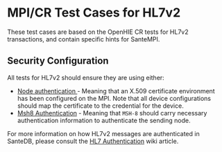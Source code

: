 # MPI/CR Test Cases for HL7v2

These test cases are based on the OpenHIE CR tests for HL7v2 transactions, and contain specific hints for SanteMPI.

## Security Configuration

All tests for HL7v2 should ensure they are using either:

* [Node authentication ](../../../../../developers/service-apis/hl7v2/hl7-authentication.md#node-authentication-using-x-509-certificates)- Meaning that an X.509 certificate environment has been configured on the MPI. Note that all device configurations should map the certificate to the credential for the device.
* [Msh8 Authentication](../../../../../developers/service-apis/hl7v2/hl7-authentication.md#msh-8-authentication) - Meaning that `MSH-8` should carry necessary authentication information to authenticate the sending node.

For more information on how HL7v2 messages are authenticated in SanteDB, please consult the [HL7 Authentication](../../../../../developers/service-apis/hl7v2/hl7-authentication.md) wiki article.

